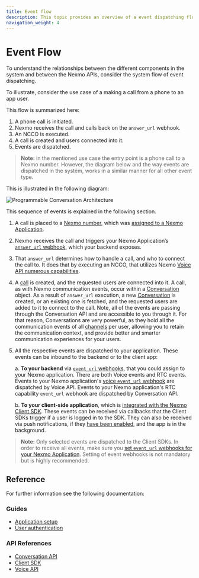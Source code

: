 ```yaml
---
title: Event flow
description: This topic provides an overview of a event dispatching flow through the system encompassing the Nexmo Voice and Conversation services.
navigation_weight: 4
---
```


# Event Flow

To understand the relationships between the different components in the system and between the Nexmo APIs, consider the system flow of event dispatching.

To illustrate, consider the use case of a making a call from a phone to an app user.

This flow is summarized here:

1. A phone call is initiated.
2. Nexmo receives the call and calls back on the `answer_url` webhook.
3. An NCCO is executed.
4. A call is created and users connected into it.
5. Events are dispatched.

> **Note:** in the mentioned use case the entry point is a phone call to a Nexmo number. However, the diagram below and the way events are dispatched in the system, works in a similar manner for all other event type.

This is illustrated in the following diagram:

![Programmable Conversation Architecture](/assets/images/conversation-api/conv-diagram-arch.gif)

This sequence of events is explained in the following section.

1. A call is placed to a [Nexmo number](/numbers/overview), which was [assigned to a Nexmo Application](/numbers/guides/number-management).

2. Nexmo receives the call and triggers your Nexmo Application’s [`answer_url` webhook](/voice/voice-api/webhook-reference#answer-webhook), which your backend exposes.

3. That `answer_url` determines how to handle a call, and who to connect the call to. It does that by executing an NCCO, that utilizes Nexmo [Voice API numerous capabilities](/voice/voice-api/ncco-reference).

4. A [call](/conversation/concepts/call) is created, and the requested users are connected into it. A call, as with Nexmo communication events, occur within a [Conversation](/conversation/concepts/conversation) object.
As a result of `answer_url` execution, a new [Conversation](/conversation/concepts/conversation) is created, or an existing one is fetched, and the requested users are added to it to connect to the call. Note, all of the events are passing through the Conversation API and are accessible to you through it. For that reason, Conversations are very powerful, as they hold all the communication events of all [channels](/conversation/concepts/channel) per user, allowing you to retain the communication context, and provide better and smarter communication experiences for your users.

5. All the respective events are dispatched to your application. These events can be inbound to the backend or to the client app:

    a. **To your backend** via [`event_url` webhooks](/application/overview#webhooks), that you could assign to your Nexmo application. There are both Voice events and RTC events. Events to your Nexmo application's [voice `event_url` webhook](/voice/voice-api/webhook-reference#event-webhook) are dispatched by Voice API. Events to your Nexmo application's RTC capability `event_url` webhook are dispatched by Conversation API.

    b. **To your client-side application**, which is [integrated with the Nexmo Client SDK](/client-sdk/setup/add-sdk-to-your-app/android). These events can be received via callbacks that the Client SDKs trigger if a user is logged in to the SDK. They can also be received via push notifications, if they [have been enabled](/client-sdk/setup/set-up-push-notifications), and the app is in the background.

> **Note:** Only selected events are dispatched to the Client SDKs. In order to receive all events, make sure you [set `event_url` webhooks for your Nexmo Application](application/overview#webhooks). Setting of event webhooks is not mandatory but is highly recommended.

## Reference

For further information see the following documentation:

### Guides

* [Application setup](/conversation/guides/application-setup)
* [User authentication](/conversation/guides/user-authentication)

### API References

* [Conversation API](/api/conversation)
* [Client SDK](/client-sdk/overview)
* [Voice API](/voice/voice-api/overview)
